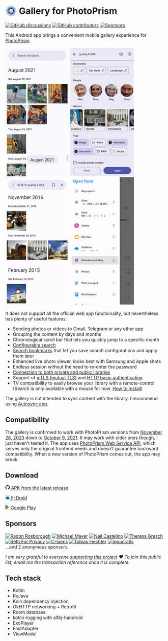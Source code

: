 # <img src="app/src/main/res/mipmap-hdpi/ic_launcher.png" alt="Icon" style="vertical-align: bottom; height: 36px;"/> Gallery for PhotoPrism

[![GitHub discussions](https://img.shields.io/github/discussions/Radiokot/photoprism-android-client?label=Discussions&color=e2e0f6&style=flat-square)](https://github.com/Radiokot/photoprism-android-client/discussions) 
[![GitHub contributors](https://img.shields.io/github/contributors/Radiokot/photoprism-android-client?label=Contributors&color=e2e0f6&style=flat-square)](https://github.com/Radiokot/photoprism-android-client/graphs/contributors) 
[![Sponsors](https://img.shields.io/static/v1?label=Sponsors&message=10&color=e2e0f6&style=flat-square)](#sponsors) 

This Android app brings a convenient mobile gallery experience for [PhotoPrism](https://www.photoprism.app/).

<p float="left">
<img src="fastlane/metadata/android/en-US/images/phoneScreenshots/1.png" width=200 />
<img src="fastlane/metadata/android/en-US/images/phoneScreenshots/2.png" width=200 />
<img src="fastlane/metadata/android/en-US/images/phoneScreenshots/3.png" width=200 />
<img src="fastlane/metadata/android/en-US/images/phoneScreenshots/4.png" width=200 />
</p>

It does not support all the official web app functionality, but nevertheless has plenty of useful features:
- Sending photos or videos to Gmail, Telegram or any other app
- Grouping the content by days and months
- Chronological scroll bar that lets you quickly jump to a specific month
- [Configurable search](https://github.com/Radiokot/photoprism-android-client/wiki/How-to-search-the-library)
- [Search bookmarks](https://github.com/Radiokot/photoprism-android-client/wiki/How-to-use-search-bookmarks) that let you save search configurations and apply them later
- Enhanced live photo viewer, looks best with Samsung and Apple shots
- Endless session without the need to re-enter the password
- [Connection to both private and public libraries](https://github.com/Radiokot/photoprism-android-client/wiki/Connection-guide)
- Support of [mTLS (mutual TLS)](https://github.com/Radiokot/photoprism-android-client/wiki/How-to-connect-to-a-library-with-mTLS-(mutual-TLS)-auth%3F) and [HTTP basic authentication](https://github.com/Radiokot/photoprism-android-client/wiki/Connection-guide)
- TV compatibility to easily browse your library with a remote-control (Search is only available with a mouse for now. [How to install](https://github.com/Radiokot/photoprism-android-client/issues/66#issuecomment-1667426238))

The gallery is not intended to sync content with the library. 
I recommend using [Autosync app](https://play.google.com/store/apps/details?id=com.ttxapps.autosync).

## Compatibility
The gallery is confirmed to work with PhotoPrism versions from 
[November 28, 2023](https://github.com/photoprism/photoprism/releases/tag/231128-f48ff16ef) 
down to [October 9, 2021](https://github.com/photoprism/photoprism/releases/tag/211009-d6cc8df5). 
It may work with older ones though, I just haven't tested it.
The app uses [PhotoPrism Web Service API](https://docs.photoprism.app/developer-guide/api/), 
which serves only the original frontend needs and doesn't guarantee backward compatibility. 
When a new version of PhotoPrism comes out, the app may break.

## Download
[<img src="repository-assets/icon-github.svg" alt="APK" style="height: 1em;"/> APK from the latest release](https://github.com/Radiokot/photoprism-android-client/releases/latest)


[<img src="repository-assets/icon-fdroid.png" alt="F-Droid" style="height: 1em;"/> F-Droid](https://f-droid.org/packages/ua.com.radiokot.photoprism)


[<img src="repository-assets/icon-gplay.svg" alt="Google Play" style="height: 1em;"/> Google Play](https://play.google.com/store/apps/details?id=ua.com.radiokot.photoprism)

## Sponsors
[<img src="https://avatars.githubusercontent.com/u/6559064?s=100" alt="Radon Rosborough" height=70 />](https://github.com/raxod502)
[<img src="https://avatars.githubusercontent.com/u/301686?s=100" alt="Michael Mayer" height=70 />](https://github.com/lastzero)
[<img src="https://avatars.githubusercontent.com/u/2885748?s=100" alt="Neil Castelino" height=70 />](https://github.com/TwistTheNeil)
[<img src="https://avatars.githubusercontent.com/u/15210372?s=100" alt="Theresa Gresch" height=70 />](https://github.com/graciousgrey)
[<img src="https://avatars.githubusercontent.com/u/40500387?s=100" alt="Seth For Privacy" height=70 />](https://github.com/sethforprivacy)
[<img src="https://avatars.githubusercontent.com/u/111684368?s=100" alt="C-Iaens" height=70 />](https://github.com/C-Iaens)
[<img src="https://avatars.githubusercontent.com/u/6351543?s=100" alt="Tobias Fiechter" height=70 />](https://github.com/tobiasfiechter)
[<img src="https://avatars.githubusercontent.com/u/52239579?s=100" alt="ippocratis" height=70 />](https://github.com/ippocratis)
<br>
…and 2 anonymous sponsors.

*I am very grateful to everyone [supporting this project](https://radiokot.com.ua/tip) ♥ To join this public list, email me the transaction reference once it is complete. &emsp;*

## Tech stack
- Kotlin
- RxJava
- Koin dependency injection
- OkHTTP networking + Retrofit
- Room database
- kotlin-logging with slf4j-handroid
- ExoPlayer
- FastAdapter
- ViewModel
